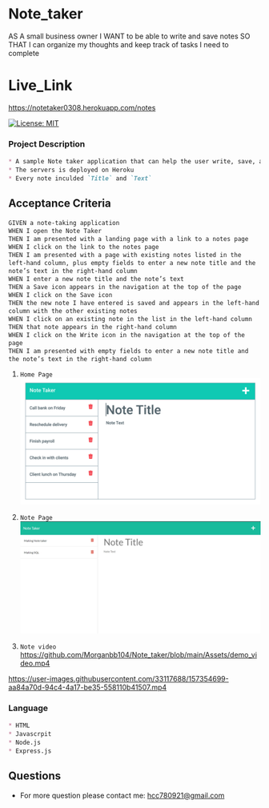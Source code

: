 # Note_taker
AS A small business owner I WANT to be able to write and save notes SO THAT I can organize my thoughts and keep track of tasks I need to complete

# Live_Link
https://notetaker0308.herokuapp.com/notes


[![License: MIT](https://img.shields.io/badge/License-MIT-blue.svg)](https://opensource.org/licenses/MIT)

### Project Description
```md
* A sample Note taker application that can help the user write, save, and delete the notes
* The servers is deployed on Heroku
* Every note inculded `Title` and `Text`
```

## Acceptance Criteria

```
GIVEN a note-taking application
WHEN I open the Note Taker
THEN I am presented with a landing page with a link to a notes page
WHEN I click on the link to the notes page
THEN I am presented with a page with existing notes listed in the left-hand column, plus empty fields to enter a new note title and the note’s text in the right-hand column
WHEN I enter a new note title and the note’s text
THEN a Save icon appears in the navigation at the top of the page
WHEN I click on the Save icon
THEN the new note I have entered is saved and appears in the left-hand column with the other existing notes
WHEN I click on an existing note in the list in the left-hand column
THEN that note appears in the right-hand column
WHEN I click on the Write icon in the navigation at the top of the page
THEN I am presented with empty fields to enter a new note title and the note’s text in the right-hand column
```

1. `Home Page`
![HOME](https://github.com/Morganbb104/Note_taker/blob/main/Assets/11-express-homework-demo-01.png)

2. `Note Page`
![NOTE](https://github.com/Morganbb104/Note_taker/blob/main/Assets/note_page.jpg)
2. `Note video`
https://github.com/Morganbb104/Note_taker/blob/main/Assets/demo_video.mp4



https://user-images.githubusercontent.com/33117688/157354699-aa84a70d-94c4-4a17-be35-558110b41507.mp4



### Language
```md
* HTML
* Javascrpit
* Node.js
* Express.js
```

## Questions
*  For more question please contact me: hcc780921@gmail.com
